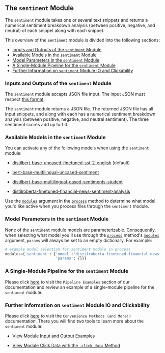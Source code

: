 ## The `sentiment` Module

The `sentiment` module takes one or several text snippets and returns a numerical sentiment breakdown analysis (between positive, negative, and neutral) of each snippet along with each snippet.

This overview of the `sentiment` module is divided into the following sections:

- [Inputs and Outputs of the `sentiment` Module](#inputs-and-outputs-of-the-sentiment-module)
- [Available Models in the `sentiment` Module](#available-models-in-the-sentiment-module)
- [Model Parameters in the `sentiment` Module](#model-parameters-in-the-sentiment-module)
- [A Single-Module Pipeline for the `sentiment` Module](#a-single-module-pipeline-for-the-sentiment-module)
- [Further Information on `sentiment` Module IO and Clickability](#further-information-on-sentiment-module-io-and-clickability)

### Inputs and Outputs of the `sentiment` Module

The `sentiment` module accepts JSON file input. The input JSON must respect [this format](../../system/parameters_processing_files_through_pipelines/JSON_input_format.md).

The `sentiment` module returns a JSON file. The returned JSON file has all input snippets, and along with each has a numerical sentiment breakdown analysis (between positive, negative, and neutral sentiment). The three sentiment scores add up to 1.0.

### Available Models in the `sentiment` Module

You can activate any of the following models when using the `sentiment` module:

- [distilbert-base-uncased-finetuned-sst-2-english](https://huggingface.co/distilbert/distilbert-base-uncased-finetuned-sst-2-english) (default)

- [bert-base-multilingual-uncased-sentiment](https://huggingface.co/nlptown/bert-base-multilingual-uncased-sentiment)

- [distilbert-base-multilingual-cased-sentiments-student](https://huggingface.co/lxyuan/distilbert-base-multilingual-cased-sentiments-student)

- [distilroberta-finetuned-financial-news-sentiment-analysis](https://huggingface.co/mrm8488/distilroberta-finetuned-financial-news-sentiment-analysis)

Use the [`modules`](../../system/parameters_processing_files_through_pipelines/process_method.md#selecting-models-via-the-modules-argument) argument in the [`process`](../../system/parameters_processing_files_through_pipelines/process_method.md) method to determine what model you'd like active when you process files through the `sentiment` module.

### Model Parameters in the `sentiment` Module

None of the `sentiment` module models are parameterizable. Consequently, when selecting what model you'll use through the [`process`](../../system/parameters_processing_files_through_pipelines/process_method.md) method's [`modules`](../../system/parameters_processing_files_through_pipelines/process_method.md#selecting-models-via-the-modules-argument) argument, `params` will always be set to an empty dictionary. For example:

```python
# example model selection for sentiment module in process
modules={'sentiment': {'model':'distilroberta-finetuned-financial-news-sentiment-analysis',
                       'params': {}}}
```

### A Single-Module Pipeline for the `sentiment` Module

Please click [here](../../examples/single_module_pipelines/single_sentiment.md) to visit the `Pipeline Examples` section of our documentation and review an example of a single-module pipeline for the `sentiment` module.

### Further Information on `sentiment` Module IO and Clickability

Please click [here](../../system/convenience_methods/convenience_methods.md) to visit the `Convenience Methods (and More!)` documentation. There you will find two tools to learn more about the `sentiment` module:

- [View Module Input and Output Examples](../../system/convenience_methods/convenience_methods.md#view-module-input-and-output-examples)

- [View Module Click Data with the `.click_data` Method](../../system/convenience_methods/convenience_methods.md#view-module-click-data-with-the-click_data-method)
